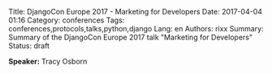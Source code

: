 Title: DjangoCon Europe 2017 - Marketing for Developers
Date:   2017-04-04 01:16
Category: conferences
Tags: conferences,protocols,talks,python,django
Lang: en
Authors: rixx
Summary: Summary of the DjangoCon Europe 2017 talk "Marketing for Developers"
Status: draft

**Speaker:** Tracy Osborn

## 

